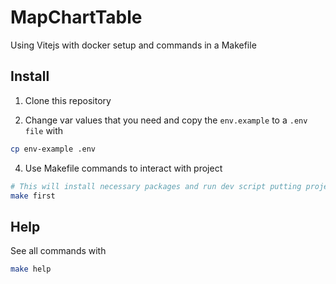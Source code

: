 # MapChartTable

Using Vitejs with docker setup and commands in a Makefile

## Install
1. Clone this repository

3. Change var values that you need and copy the `env.example` to a `.env file` with

```bash
cp env-example .env
```

4. Use Makefile commands to interact with project

```bash
# This will install necessary packages and run dev script putting project in http://localhost:5173 port
make first
```

## Help

See all commands with
```bash
make help
```
